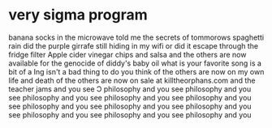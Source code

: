 # very sigma program
banana socks in the microwave told me the secrets of tommorows spaghetti rain did the purple girrafe still hiding in my wifi or did it escape through the fridge filter
Apple cider vinegar chips and salsa and the others are now available for the genocide of diddy's baby oil what is your favorite song is a bit of a Ing isn't a bad thing to do you think of the others are now on my own life and death of the others are now on sale at killtheorphans.com and the teacher jams and you see Ɔ philosophy and you see philosophy and you see philosophy and you see philosophy and you see philosophy and you see philosophy and you see philosophy and you see philosophy and you see philosophy and you see philosophy and you see philosophy and you
